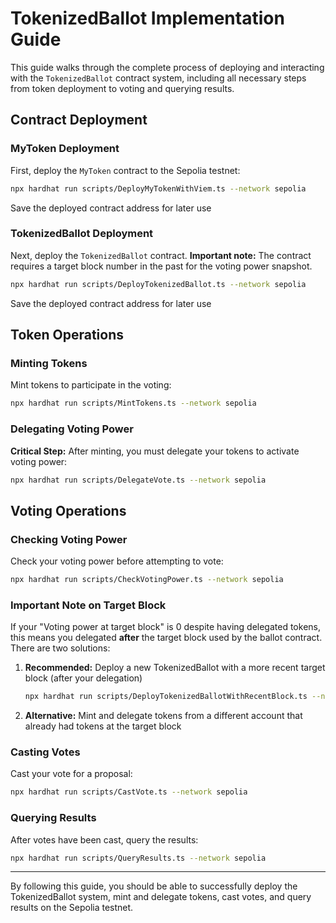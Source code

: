 # TokenizedBallot Implementation Guide

This guide walks through the complete process of deploying and interacting with the `TokenizedBallot` contract system, including all necessary steps from token deployment to voting and querying results.

## Contract Deployment

### MyToken Deployment

First, deploy the `MyToken` contract to the Sepolia testnet:

```bash
npx hardhat run scripts/DeployMyTokenWithViem.ts --network sepolia
```

Save the deployed contract address for later use

### TokenizedBallot Deployment

Next, deploy the `TokenizedBallot` contract. **Important note:** The contract requires a target block number in the past for the voting power snapshot.

```bash
npx hardhat run scripts/DeployTokenizedBallot.ts --network sepolia
```

Save the deployed contract address for later use

## Token Operations

### Minting Tokens

Mint tokens to participate in the voting:

```bash
npx hardhat run scripts/MintTokens.ts --network sepolia
```

### Delegating Voting Power

**Critical Step:** After minting, you must delegate your tokens to activate voting power:

```bash
npx hardhat run scripts/DelegateVote.ts --network sepolia
```

## Voting Operations

### Checking Voting Power

Check your voting power before attempting to vote:

```bash
npx hardhat run scripts/CheckVotingPower.ts --network sepolia
```

### Important Note on Target Block

If your "Voting power at target block" is 0 despite having delegated tokens, this means you delegated **after** the target block used by the ballot contract. There are two solutions:

1. **Recommended:** Deploy a new TokenizedBallot with a more recent target block (after your delegation)

   ```bash
   npx hardhat run scripts/DeployTokenizedBallotWithRecentBlock.ts --network sepolia
   ```

2. **Alternative:** Mint and delegate tokens from a different account that already had tokens at the target block

### Casting Votes

Cast your vote for a proposal:

```bash
npx hardhat run scripts/CastVote.ts --network sepolia
```

### Querying Results

After votes have been cast, query the results:

```bash
npx hardhat run scripts/QueryResults.ts --network sepolia
```

---

By following this guide, you should be able to successfully deploy the TokenizedBallot system, mint and delegate tokens, cast votes, and query results on the Sepolia testnet.
